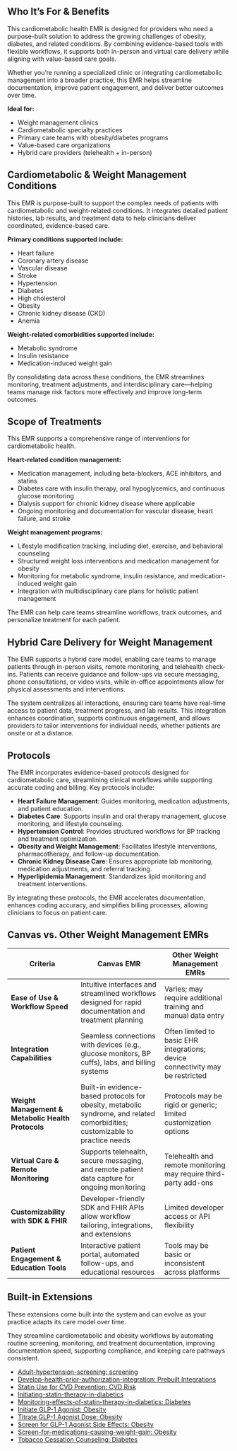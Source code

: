 ## **Who It’s For & Benefits**

This cardiometabolic health EMR is designed for providers who need a purpose-built solution to address the growing challenges of obesity, diabetes, and related conditions. By combining evidence-based tools with flexible workflows, it supports both in-person and virtual care delivery while aligning with value-based care goals. 

Whether you’re running a specialized clinic or integrating cardiometabolic management into a broader practice, this EMR helps streamline documentation, improve patient engagement, and deliver better outcomes over time.

**Ideal for:**

* Weight management clinics  
* Cardiometabolic specialty practices  
* Primary care teams with obesity/diabetes programs  
* Value-based care organizations  
* Hybrid care providers (telehealth \+ in-person)

## **Cardiometabolic & Weight Management Conditions**

This EMR is purpose-built to support the complex needs of patients with cardiometabolic and weight-related conditions. It integrates detailed patient histories, lab results, and treatment data to help clinicians deliver coordinated, evidence-based care.

**Primary conditions supported include:**

* Heart failure  
* Coronary artery disease  
* Vascular disease  
* Stroke  
* Hypertension  
* Diabetes  
* High cholesterol  
* Obesity  
* Chronic kidney disease (CKD)  
* Anemia

**Weight-related comorbidities supported include:**

* Metabolic syndrome  
* Insulin resistance  
* Medication-induced weight gain

By consolidating data across these conditions, the EMR streamlines monitoring, treatment adjustments, and interdisciplinary care—helping teams manage risk factors more effectively and improve long-term outcomes.

## **Scope of Treatments**

This EMR supports a comprehensive range of interventions for cardiometabolic health.

**Heart-related condition management:**

* Medication management, including beta-blockers, ACE inhibitors, and statins  
* Diabetes care with insulin therapy, oral hypoglycemics, and continuous glucose monitoring  
* Dialysis support for chronic kidney disease where applicable  
* Ongoing monitoring and documentation for vascular disease, heart failure, and stroke

**Weight management programs:**

* Lifestyle modification tracking, including diet, exercise, and behavioral counseling  
* Structured weight loss interventions and medication management for obesity  
* Monitoring for metabolic syndrome, insulin resistance, and medication-induced weight gain  
* Integration with multidisciplinary care plans for holistic patient management

The EMR can help care teams streamline workflows, track outcomes, and personalize treatment for each patient.

## **Hybrid Care Delivery for Weight Management** 

The EMR supports a hybrid care model, enabling care teams to manage patients through in-person visits, remote monitoring, and telehealth check-ins. Patients can receive guidance and follow-ups via secure messaging, phone consultations, or video visits, while in-office appointments allow for physical assessments and interventions. 

The system centralizes all interactions, ensuring care teams have real-time access to patient data, treatment progress, and lab results. This integration enhances coordination, supports continuous engagement, and allows providers to tailor interventions for individual needs, whether patients are onsite or at a distance.

## **Protocols**

The EMR incorporates evidence-based protocols designed for cardiometabolic care, streamlining clinical workflows while supporting accurate coding and billing. Key protocols include:

* **Heart Failure Management**: Guides monitoring, medication adjustments, and patient education.  
* **Diabetes Care**: Supports insulin and oral therapy management, glucose monitoring, and lifestyle counseling.  
* **Hypertension Control**: Provides structured workflows for BP tracking and treatment optimization.  
* **Obesity and Weight Management**: Facilitates lifestyle interventions, pharmacotherapy, and follow-up documentation.  
* **Chronic Kidney Disease Care**: Ensures appropriate lab monitoring, medication adjustments, and referral tracking.  
* **Hyperlipidemia Management**: Standardizes lipid monitoring and treatment interventions.

By integrating these protocols, the EMR accelerates documentation, enhances coding accuracy, and simplifies billing processes, allowing clinicians to focus on patient care.

## **Canvas vs. Other Weight Management EMRs**

| Criteria | Canvas EMR | Other Weight Management EMRs |
| ----- | ----- | ----- |
| **Ease of Use & Workflow Speed** | Intuitive interfaces and streamlined workflows designed for rapid documentation and treatment planning | Varies; may require additional training and manual data entry |
| **Integration Capabilities** | Seamless connections with devices (e.g., glucose monitors, BP cuffs), labs, and billing systems | Often limited to basic EHR integrations; device connectivity may be restricted |
| **Weight Management & Metabolic Health Protocols** | Built-in evidence-based protocols for obesity, metabolic syndrome, and related comorbidities; customizable to practice needs | Protocols may be rigid or generic; limited customization options |
| **Virtual Care & Remote Monitoring** | Supports telehealth, secure messaging, and remote patient data capture for ongoing monitoring | Telehealth and remote monitoring may require third-party add-ons |
| **Customizability with SDK & FHIR** | Developer-friendly SDK and FHIR APIs allow workflow tailoring, integrations, and extensions | Limited developer access or API flexibility |
| **Patient Engagement & Education Tools** | Interactive patient portal, automated follow-ups, and educational resources | Tools may be basic or inconsistent across platforms |


## **Built-in Extensions**

These extensions come built into the system and can evolve as your practice adapts its care model over time. 

They streamline cardiometabolic and obesity workflows by automating routine screening, monitoring, and treatment documentation, improving documentation speed, supporting compliance, and keeping care pathways consistent.

* [Adult-hypertension-screening: screening](https://www.canvasmedical.com/extensions/adult-hypertension-screening)  
* [Develop-health-prior-authorization-integration: Prebuilt Integrations](https://www.canvasmedical.com/extensions/develop-health-prior-authorization-integration)  
* [Statin Use for CVD Prevention: CVD Risk](https://www.canvasmedical.com/extensions/statin-use-for-cvd-prevention)  
* [Initiating-statin-therapy-in-diabetics](https://www.canvasmedical.com/extensions/initiating-statin-therapy-in-diabetics)  
* [Monitoring-effects-of-statin-therapy-in-diabetics: Diabetes](https://www.canvasmedical.com/extensions/monitoring-effects-of-statin-therapy-in-diabetics)  
* [Initiate GLP-1 Agonist: Obesity](https://www.canvasmedical.com/extensions/initiate-glp1-agonist)  
* [Titrate GLP-1 Agonist Dose: Obesity](https://www.canvasmedical.com/extensions/titrate-glp1-agonist-dose)  
* [Screen for GLP-1 Agonist Side Effects: Obesity](https://www.canvasmedical.com/extensions/screen-for-glp1-agonist-side-effects)  
* [Screen-for-medications-causing-weight-gain: Obesity](https://www.canvasmedical.com/extensions/screen-for-medications-causing-weight-gain)  
* [Tobacco Cessation Counseling: Diabetes](https://www.canvasmedical.com/extensions/tobacco-cessation-counseling)
